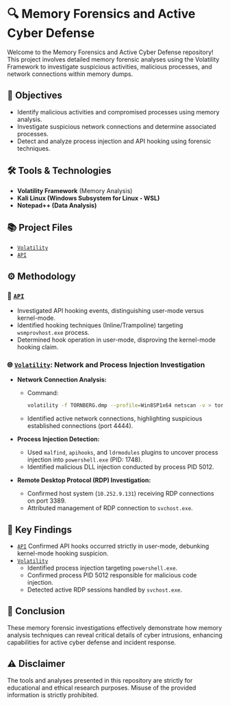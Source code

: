 # 🔍 Memory Forensics and Active Cyber Defense

Welcome to the Memory Forensics and Active Cyber Defense repository! This project involves detailed memory forensic analyses using the Volatility Framework to investigate suspicious activities, malicious processes, and network connections within memory dumps.

## 🎯 Objectives
- Identify malicious activities and compromised processes using memory analysis.
- Investigate suspicious network connections and determine associated processes.
- Detect and analyze process injection and API hooking using forensic techniques.

## 🛠️ Tools & Technologies
- **Volatility Framework** (Memory Analysis)
- **Kali Linux (Windows Subsystem for Linux - WSL)**
- **Notepad++ (Data Analysis)**

## 📚 Project Files
- [`Volatility`](https://github.com/DDMetoyer/Memory-Forensics-and-Defense/blob/main/Volatility.pdf)
- [`API`](https://github.com/DDMetoyer/Memory-Forensics-and-Defense/blob/main/API.pdf)

## ⚙️ Methodology

### 🔬 [`API`](https://github.com/DDMetoyer/Memory-Forensics-and-Defense/blob/main/API.pdf)
- Investigated API hooking events, distinguishing user-mode versus kernel-mode.
- Identified hooking techniques (Inline/Trampoline) targeting `wsmprovhost.exe` process.
- Determined hook operation in user-mode, disproving the kernel-mode hooking claim.

### 🌐 [`Volatility`](https://github.com/DDMetoyer/Memory-Forensics-and-Defense/blob/main/Volatility.pdf): Network and Process Injection Investigation
- **Network Connection Analysis:**
  - Command:
    ```bash
    volatility -f TORNBERG.dmp --profile=Win8SP1x64 netscan -v > torn_netscan.txt
    ```
  - Identified active network connections, highlighting suspicious established connections (port 4444).

- **Process Injection Detection:**
  - Used `malfind`, `apihooks`, and `ldrmodules` plugins to uncover process injection into `powershell.exe` (PID: 1748).
  - Identified malicious DLL injection conducted by process PID 5012.

- **Remote Desktop Protocol (RDP) Investigation:**
  - Confirmed host system (`10.252.9.131`) receiving RDP connections on port 3389.
  - Attributed management of RDP connection to `svchost.exe`.

## 🚩 Key Findings
- [`API`](https://github.com/DDMetoyer/Memory-Forensics-and-Defense/blob/main/API.pdf) Confirmed API hooks occurred strictly in user-mode, debunking kernel-mode hooking suspicion.
- [`Volatility`](https://github.com/DDMetoyer/Memory-Forensics-and-Defense/blob/main/Volatility.pdf)
  - Identified process injection targeting `powershell.exe`.
  - Confirmed process PID 5012 responsible for malicious code injection.
  - Detected active RDP sessions handled by `svchost.exe`.

## 📌 Conclusion
These memory forensic investigations effectively demonstrate how memory analysis techniques can reveal critical details of cyber intrusions, enhancing capabilities for active cyber defense and incident response.

## ⚠️ Disclaimer
The tools and analyses presented in this repository are strictly for educational and ethical research purposes. Misuse of the provided information is strictly prohibited.
